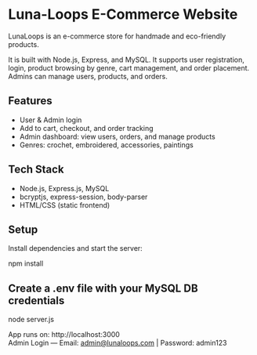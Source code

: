 # Luna-Loops E-Commerce Website

LunaLoops is an e-commerce store for handmade and eco-friendly products.

It is built with Node.js, Express, and MySQL. It supports user registration, login, product browsing by genre, cart management, and order placement. Admins can manage users, products, and orders.

## Features

- User & Admin login
- Add to cart, checkout, and order tracking
- Admin dashboard: view users, orders, and manage products
- Genres: crochet, embroidered, accessories, paintings

## Tech Stack

- Node.js, Express.js, MySQL
- bcryptjs, express-session, body-parser
- HTML/CSS (static frontend)

## Setup

Install dependencies and start the server:

npm install  

## Create a .env file with your MySQL DB credentials  

node server.js  

App runs on: http://localhost:3000  
Admin Login — Email: admin@lunaloops.com | Password: admin123 
